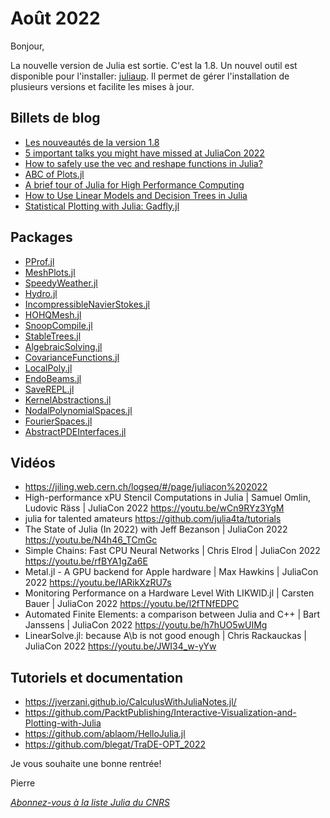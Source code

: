 # Août 2022 

Bonjour,

La nouvelle version de Julia est sortie. C'est la 1.8. Un nouvel outil est disponible pour l'installer: [juliaup](https://github.com/JuliaLang/juliaup). Il permet de gérer l'installation de plusieurs versions et facilite les mises à jour.

## Billets de blog

- [Les nouveautés de la version 1.8](https://julialang.org/blog/2022/08/julia-1.8-highlights/)
- [5 important talks you might have missed at JuliaCon 2022](https://towardsdatascience.com/5-important-talks-you-might-have-missed-at-juliacon-2022-7d9601b5dfa5)
- [How to safely use the vec and reshape functions in Julia?](https://bkamins.github.io/julialang/2022/08/12/vec.html)
- [ABC of Plots.jl](https://bkamins.github.io/julialang/2022/07/01/plotting.html)
- [A brief tour of Julia for High Performance Computing](https://forem.julialang.org/wikfeldt/a-brief-tour-of-julia-for-high-performance-computing-5deb)
- [How to Use Linear Models and Decision Trees in Julia](https://www.freecodecamp.org/news/linear-models-vs-decision-trees-in-julia/)
- [Statistical Plotting with Julia: Gadfly.jl](https://towardsdatascience.com/statistical-plotting-with-julia-gadfly-jl-39582f91d7cc)

## Packages

- [PProf.jl](https://github.com/JuliaPerf/PProf.jl)
- [MeshPlots.jl](https://github.com/JuliaGeometry/MeshPlots.jl)
- [SpeedyWeather.jl](https://github.com/milankl/SpeedyWeather.jl)
- [Hydro.jl](https://github.com/chongchonghe/Hydro.jl)
- [IncompressibleNavierStokes.jl](https://github.com/agdestein/IncompressibleNavierStokes.jl)
- [HOHQMesh.jl](https://github.com/trixi-framework/HOHQMesh.jl)
- [SnoopCompile.jl](https://github.com/timholy/SnoopCompile.jl)
- [StableTrees.jl](https://github.com/rikhuijzer/StableTrees.jl)
- [AlgebraicSolving.jl](https://github.com/algebraic-solving/AlgebraicSolving.jl)
- [CovarianceFunctions.jl](https://github.com/SebastianAment/CovarianceFunctions.jl)
- [LocalPoly.jl](https://github.com/jbshannon/LocalPoly.jl)
- [EndoBeams.jl](https://gitlab.emse.fr/pierrat/EndoBeams.jl)
- [SaveREPL.jl](https://github.com/carstenbauer/SaveREPL.jl)
- [KernelAbstractions.jl](https://github.com/JuliaGPU/KernelAbstractions.jl)
- [NodalPolynomialSpaces.jl](https://github.com/vpuri3/NodalPolynomialSpaces.jl)
- [FourierSpaces.jl](https://github.com/vpuri3/FourierSpaces.jl)
- [AbstractPDEInterfaces.jl](https://github.com/vpuri3/AbstractPDEInterfaces.jl)

## Vidéos

- https://jiling.web.cern.ch/logseq/#/page/juliacon%202022
- High-performance xPU Stencil Computations in Julia | Samuel Omlin, Ludovic Räss | JuliaCon 2022 https://youtu.be/wCn9RYz3YgM
- julia for talented amateurs https://github.com/julia4ta/tutorials
- The State of Julia (In 2022) with Jeff Bezanson | JuliaCon 2022 https://youtu.be/N4h46_TCmGc
- Simple Chains: Fast CPU Neural Networks | Chris Elrod | JuliaCon 2022 https://youtu.be/rfBYA1gZa6E
- Metal.jl - A GPU backend for Apple hardware | Max Hawkins | JuliaCon 2022 https://youtu.be/IARikXzRU7s
- Monitoring Performance on a Hardware Level With LIKWID.jl | Carsten Bauer | JuliaCon 2022 https://youtu.be/l2fTNfEDPC
- Automated Finite Elements: a comparison between Julia and C++ | Bart Janssens | JuliaCon 2022 https://youtu.be/h7hUO5wUIMg
- LinearSolve.jl: because A\b is not good enough | Chris Rackauckas | JuliaCon 2022 https://youtu.be/JWI34_w-yYw

## Tutoriels et documentation

- https://jverzani.github.io/CalculusWithJuliaNotes.jl/
- https://github.com/PacktPublishing/Interactive-Visualization-and-Plotting-with-Julia
- https://github.com/ablaom/HelloJulia.jl
- https://github.com/blegat/TraDE-OPT_2022

Je vous souhaite une bonne rentrée!

Pierre

[*Abonnez-vous à la liste Julia du CNRS*](https://listes.services.cnrs.fr/wws/subscribe/julia)
